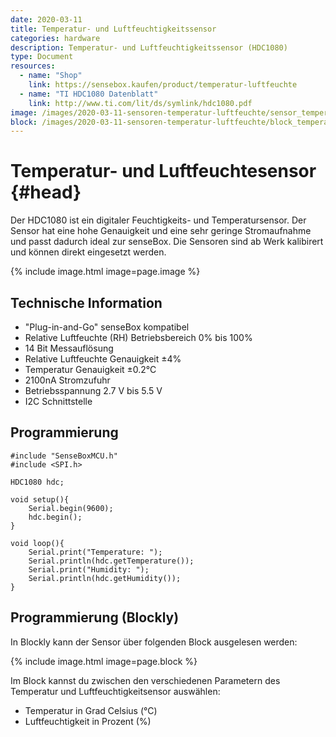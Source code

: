 ```yaml
---
date: 2020-03-11
title: Temperatur- und Luftfeuchtigkeitssensor
categories: hardware
description: Temperatur- und Luftfeuchtigkeitssensor (HDC1080)
type: Document
resources:
  - name: "Shop"
    link: https://sensebox.kaufen/product/temperatur-luftfeuchte
  - name: "TI HDC1080 Datenblatt"
    link: http://www.ti.com/lit/ds/symlink/hdc1080.pdf
image: /images/2020-03-11-sensoren-temperatur-luftfeuchte/sensor_temperatur_luftfeuchte.png
block: /images/2020-03-11-sensoren-temperatur-luftfeuchte/block_temperatur_luftfeuchte.svg
---
```


# Temperatur- und Luftfeuchtesensor {#head}
Der HDC1080 ist ein digitaler Feuchtigkeits- und Temperatursensor. Der Sensor hat eine hohe Genauigkeit und eine sehr geringe Stromaufnahme und passt dadurch ideal zur senseBox. Die Sensoren sind ab Werk kalibirert und können direkt eingesetzt werden. 


{% include image.html image=page.image %}

## Technische Information

* "Plug-in-and-Go" senseBox kompatibel
* Relative Luftfeuchte (RH) Betriebsbereich 0% bis 100%
* 14 Bit Messauflösung
* Relative Luftfeuchte Genauigkeit ±4%
* Temperatur Genauigkeit ±0.2°C
* 2100nA Stromzufuhr
* Betriebsspannung 2.7 V bis 5.5 V
* I2C Schnittstelle


## Programmierung

```arduino
#include "SenseBoxMCU.h"
#include <SPI.h>

HDC1080 hdc;

void setup(){
    Serial.begin(9600);
    hdc.begin();
}

void loop(){
    Serial.print("Temperature: ");
    Serial.println(hdc.getTemperature());
    Serial.print("Humidity: ");
    Serial.println(hdc.getHumidity());
}
```


## Programmierung (Blockly)

In Blockly kann der Sensor über folgenden Block ausgelesen werden:

{% include image.html image=page.block %}

Im Block kannst du zwischen den verschiedenen Parametern des Temperatur und Luftfeuchtigkeitsensor auswählen:

- Temperatur in Grad Celsius (°C)
- Luftfeuchtigkeit in Prozent (%)
